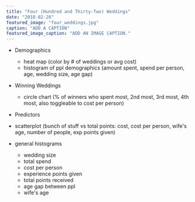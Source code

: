 ```yaml
---
title: "Four (Hundred and Thirty-Two) Weddings"
date: "2018-02-28"
featured_image: "four_weddings.jpg"
caption: "ADD A CAPTION"
featured_image_caption: "ADD AN IMAGE CAPTION."
---
```


* Demographics

  * heat map (color by # of weddings or avg cost)
  * histogram of ppl demographics (amount spent, spend per person, age, wedding size, age gap)

 <FourWeddingsVisualization visType="map" caption="Figure 1: Geographic wedding demographics. Hover over a state to learn more." />

 <FourWeddingsVisualization visType="histogramOne" caption="Figure 2: Basic information for the brides and their weddings."/>

* Winning Weddings

  * circle chart (% of winners who spent most, 2nd most, 3rd most, 4th most, also toggleable to cost per person)

- Predictors

- scatterplot (bunch of stuff vs total points: cost, cost per person, wife's age, number of people, exp points given)
- general histograms

  * wedding size
  * total spend
  * cost per person
  * experience points given
  * total points received
  * age gap between ppl
  * wife's age
